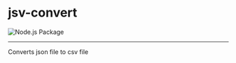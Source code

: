 # jsv-convert

![Node.js Package](https://github.com/Ninja-Developers/jsv-convert/workflows/Node.js%20Package/badge.svg)

---


 Converts json file to csv file
